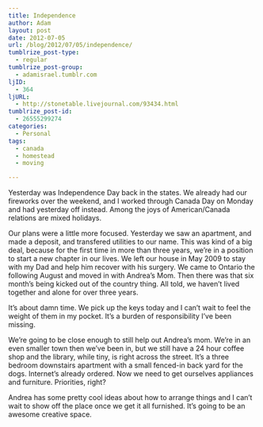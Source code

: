 ```yaml
---
title: Independence
author: Adam
layout: post
date: 2012-07-05
url: /blog/2012/07/05/independence/
tumblrize_post-type:
  - regular
tumblrize_post-group:
  - adamisrael.tumblr.com
ljID:
  - 364
ljURL:
  - http://stonetable.livejournal.com/93434.html
tumblrize_post-id:
  - 26555299274
categories:
  - Personal
tags:
  - canada
  - homestead
  - moving

---
```

Yesterday was Independence Day back in the states. We already had our fireworks over the weekend, and I worked through Canada Day on Monday and had yesterday off instead. Among the joys of American/Canada relations are mixed holidays.

Our plans were a little more focused. Yesterday we saw an apartment, and made a deposit, and transfered utilities to our name. This was kind of a big deal, because for the first time in more than three years, we&#8217;re in a position to start a new chapter in our lives. We left our house in May 2009 to stay with my Dad and help him recover with his surgery. We came to Ontario the following August and moved in with Andrea&#8217;s Mom. Then there was that six month&#8217;s being kicked out of the country thing. All told, we haven&#8217;t lived together and alone for over three years.

It&#8217;s about damn time. We pick up the keys today and I can&#8217;t wait to feel the weight of them in my pocket. It&#8217;s a burden of responsibility I&#8217;ve been missing.

We&#8217;re going to be close enough to still help out Andrea&#8217;s mom. We&#8217;re in an even smaller town then we&#8217;ve been in, but we still have a 24 hour coffee shop and the library, while tiny, is right across the street. It&#8217;s a three bedroom downstairs apartment with a small fenced-in back yard for the dogs. Internet&#8217;s already ordered. Now we need to get ourselves appliances and furniture. Priorities, right?

Andrea has some pretty cool ideas about how to arrange things and I can&#8217;t wait to show off the place once we get it all furnished. It&#8217;s going to be an awesome creative space.